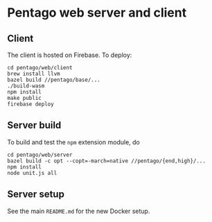 Pentago web server and client
=============================

## Client

The client is hosted on Firebase.  To deploy:

    cd pentago/web/client
    brew install llvm
    bazel build //pentago/base/...
    ./build-wasm
    npm install
    make public
    firebase deploy

## Server build

To build and test the `npm` extension module, do

    cd pentago/web/server
    bazel build -c opt --copt=-march=native //pentago/{end,high}/...
    npm install
    node unit.js all

## Server setup

See the main `README.md` for the new Docker setup.
